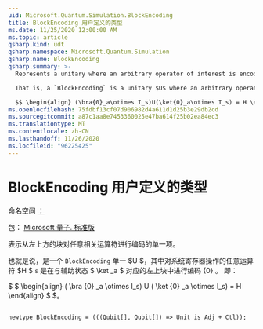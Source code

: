 ```yaml
---
uid: Microsoft.Quantum.Simulation.BlockEncoding
title: BlockEncoding 用户定义的类型
ms.date: 11/25/2020 12:00:00 AM
ms.topic: article
qsharp.kind: udt
qsharp.namespace: Microsoft.Quantum.Simulation
qsharp.name: BlockEncoding
qsharp.summary: >-
  Represents a unitary where an arbitrary operator of interest is encoded in the top-left block.

  That is, a `BlockEncoding` is a unitary $U$ where an arbitrary operator $H$ of interest that acts on the system register `s` is encoded in the top- left block corresponding to auxiliary state $\ket{0}_a$. That is,

  $$ \begin{align} (\bra{0}_a\otimes I_s)U(\ket{0}_a\otimes I_s) = H \end{align} $$.
ms.openlocfilehash: 75fdbf13cf07d906982d4a611d1d25b3e29db2cd
ms.sourcegitcommit: a87c1aa8e7453360025e47ba614f25b02ea84ec3
ms.translationtype: MT
ms.contentlocale: zh-CN
ms.lasthandoff: 11/26/2020
ms.locfileid: "96225425"
---
```

# <a name="blockencoding-user-defined-type"></a>BlockEncoding 用户定义的类型

命名空间 [：](xref:Microsoft.Quantum.Simulation)

包： [Microsoft 量子. 标准版](https://nuget.org/packages/Microsoft.Quantum.Standard)


表示从左上方的块对任意相关运算符进行编码的单一项。

也就是说，是一个 `BlockEncoding` 单一 $U $，其中对系统寄存器操作的任意运算符 $H $ `s` 是在与辅助状态 $ \ket _a $ 对应的左上块中进行编码 {0} 。 即：

$ $ \begin{align} ( \bra {0} _a \otimes I_s) U ( \ket {0} _a \otimes I_s) = H \end{align} $ $。

```qsharp

newtype BlockEncoding = (((Qubit[], Qubit[]) => Unit is Adj + Ctl));
```

